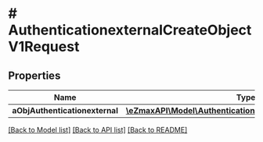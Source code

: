 # # AuthenticationexternalCreateObjectV1Request

## Properties

Name | Type | Description | Notes
------------ | ------------- | ------------- | -------------
**aObjAuthenticationexternal** | [**\eZmaxAPI\Model\AuthenticationexternalRequestCompound[]**](AuthenticationexternalRequestCompound.md) |  |

[[Back to Model list]](../../README.md#models) [[Back to API list]](../../README.md#endpoints) [[Back to README]](../../README.md)
